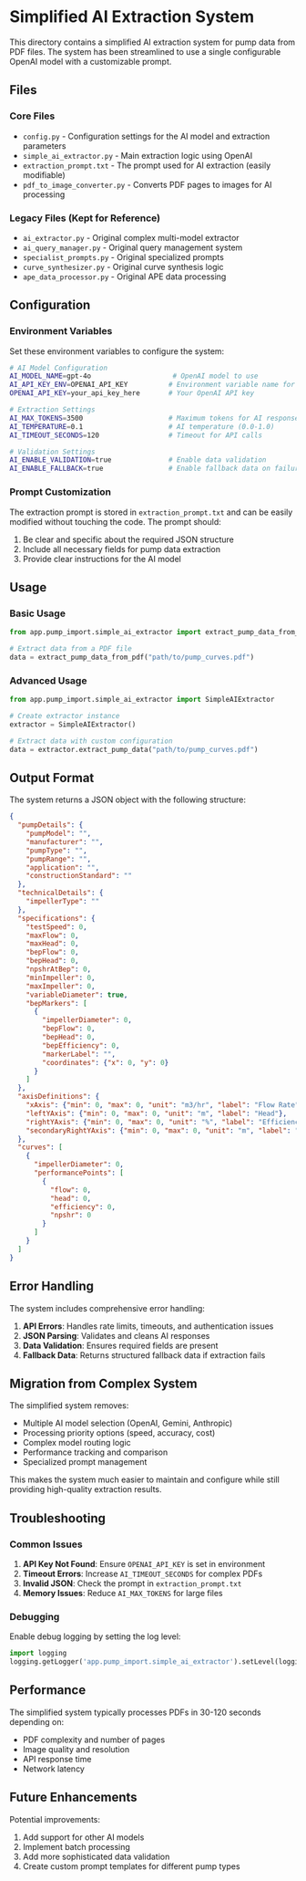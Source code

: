# Simplified AI Extraction System

This directory contains a simplified AI extraction system for pump data from PDF files. The system has been streamlined to use a single configurable OpenAI model with a customizable prompt.

## Files

### Core Files
- `config.py` - Configuration settings for the AI model and extraction parameters
- `simple_ai_extractor.py` - Main extraction logic using OpenAI
- `extraction_prompt.txt` - The prompt used for AI extraction (easily modifiable)
- `pdf_to_image_converter.py` - Converts PDF pages to images for AI processing

### Legacy Files (Kept for Reference)
- `ai_extractor.py` - Original complex multi-model extractor
- `ai_query_manager.py` - Original query management system
- `specialist_prompts.py` - Original specialized prompts
- `curve_synthesizer.py` - Original curve synthesis logic
- `ape_data_processor.py` - Original APE data processing

## Configuration

### Environment Variables
Set these environment variables to configure the system:

```bash
# AI Model Configuration
AI_MODEL_NAME=gpt-4o                    # OpenAI model to use
AI_API_KEY_ENV=OPENAI_API_KEY          # Environment variable name for API key
OPENAI_API_KEY=your_api_key_here       # Your OpenAI API key

# Extraction Settings
AI_MAX_TOKENS=3500                     # Maximum tokens for AI response
AI_TEMPERATURE=0.1                     # AI temperature (0.0-1.0)
AI_TIMEOUT_SECONDS=120                 # Timeout for API calls

# Validation Settings
AI_ENABLE_VALIDATION=true              # Enable data validation
AI_ENABLE_FALLBACK=true                # Enable fallback data on failure
```

### Prompt Customization
The extraction prompt is stored in `extraction_prompt.txt` and can be easily modified without touching the code. The prompt should:

1. Be clear and specific about the required JSON structure
2. Include all necessary fields for pump data extraction
3. Provide clear instructions for the AI model

## Usage

### Basic Usage
```python
from app.pump_import.simple_ai_extractor import extract_pump_data_from_pdf

# Extract data from a PDF file
data = extract_pump_data_from_pdf("path/to/pump_curves.pdf")
```

### Advanced Usage
```python
from app.pump_import.simple_ai_extractor import SimpleAIExtractor

# Create extractor instance
extractor = SimpleAIExtractor()

# Extract data with custom configuration
data = extractor.extract_pump_data("path/to/pump_curves.pdf")
```

## Output Format

The system returns a JSON object with the following structure:

```json
{
  "pumpDetails": {
    "pumpModel": "",
    "manufacturer": "",
    "pumpType": "",
    "pumpRange": "",
    "application": "",
    "constructionStandard": ""
  },
  "technicalDetails": {
    "impellerType": ""
  },
  "specifications": {
    "testSpeed": 0,
    "maxFlow": 0,
    "maxHead": 0,
    "bepFlow": 0,
    "bepHead": 0,
    "npshrAtBep": 0,
    "minImpeller": 0,
    "maxImpeller": 0,
    "variableDiameter": true,
    "bepMarkers": [
      {
        "impellerDiameter": 0,
        "bepFlow": 0,
        "bepHead": 0,
        "bepEfficiency": 0,
        "markerLabel": "",
        "coordinates": {"x": 0, "y": 0}
      }
    ]
  },
  "axisDefinitions": {
    "xAxis": {"min": 0, "max": 0, "unit": "m3/hr", "label": "Flow Rate"},
    "leftYAxis": {"min": 0, "max": 0, "unit": "m", "label": "Head"},
    "rightYAxis": {"min": 0, "max": 0, "unit": "%", "label": "Efficiency"},
    "secondaryRightYAxis": {"min": 0, "max": 0, "unit": "m", "label": "NPSH"}
  },
  "curves": [
    {
      "impellerDiameter": 0,
      "performancePoints": [
        {
          "flow": 0,
          "head": 0,
          "efficiency": 0,
          "npshr": 0
        }
      ]
    }
  ]
}
```

## Error Handling

The system includes comprehensive error handling:

1. **API Errors**: Handles rate limits, timeouts, and authentication issues
2. **JSON Parsing**: Validates and cleans AI responses
3. **Data Validation**: Ensures required fields are present
4. **Fallback Data**: Returns structured fallback data if extraction fails

## Migration from Complex System

The simplified system removes:
- Multiple AI model selection (OpenAI, Gemini, Anthropic)
- Processing priority options (speed, accuracy, cost)
- Complex model routing logic
- Performance tracking and comparison
- Specialized prompt management

This makes the system much easier to maintain and configure while still providing high-quality extraction results.

## Troubleshooting

### Common Issues

1. **API Key Not Found**: Ensure `OPENAI_API_KEY` is set in environment
2. **Timeout Errors**: Increase `AI_TIMEOUT_SECONDS` for complex PDFs
3. **Invalid JSON**: Check the prompt in `extraction_prompt.txt`
4. **Memory Issues**: Reduce `AI_MAX_TOKENS` for large files

### Debugging

Enable debug logging by setting the log level:
```python
import logging
logging.getLogger('app.pump_import.simple_ai_extractor').setLevel(logging.DEBUG)
```

## Performance

The simplified system typically processes PDFs in 30-120 seconds depending on:
- PDF complexity and number of pages
- Image quality and resolution
- API response time
- Network latency

## Future Enhancements

Potential improvements:
1. Add support for other AI models
2. Implement batch processing
3. Add more sophisticated data validation
4. Create custom prompt templates for different pump types 